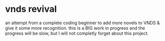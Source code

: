 # vnds revival

an attempt from a complete coding beginner to add more novels to VNDS & give it some more recognition. this is a BIG work in progress and the progress will be slow, but I will not completly forget about this project. 
